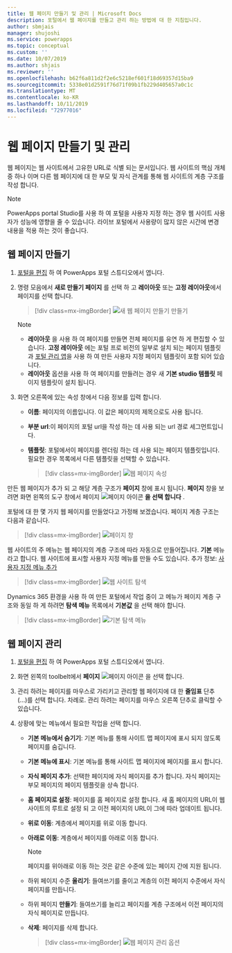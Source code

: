 ```yaml
---
title: 웹 페이지 만들기 및 관리 | Microsoft Docs
description: 포털에서 웹 페이지를 만들고 관리 하는 방법에 대 한 지침입니다.
author: sbmjais
manager: shujoshi
ms.service: powerapps
ms.topic: conceptual
ms.custom: ''
ms.date: 10/07/2019
ms.author: shjais
ms.reviewer: ''
ms.openlocfilehash: b62f6a811d2f2e6c5218ef601f18d69357d15ba9
ms.sourcegitcommit: 5338e01d2591f76d71f09b1fb229d405657a0c1c
ms.translationtype: MT
ms.contentlocale: ko-KR
ms.lasthandoff: 10/11/2019
ms.locfileid: "72977016"
---
```

# <a name="create-and-manage-webpages"></a>웹 페이지 만들기 및 관리

웹 페이지는 웹 사이트에서 고유한 URL로 식별 되는 문서입니다. 웹 사이트의 핵심 개체 중 하나 이며 다른 웹 페이지에 대 한 부모 및 자식 관계를 통해 웹 사이트의 계층 구조를 작성 합니다.

> [!NOTE]
> PowerApps portal Studio를 사용 하 여 포털을 사용자 지정 하는 경우 웹 사이트 사용자가 성능에 영향을 줄 수 있습니다. 라이브 포털에서 사용량이 많지 않은 시간에 변경 내용을 적용 하는 것이 좋습니다.

## <a name="create-webpage"></a>웹 페이지 만들기

1.  [포털을 편집](manage-existing-portals.md#edit) 하 여 PowerApps 포털 스튜디오에서 엽니다.  

2.  명령 모음에서 **새로 만들기 페이지** 를 선택 하 고 **레이아웃** 또는 **고정 레이아웃**에서 페이지를 선택 합니다.

    > [!div class=mx-imgBorder]
    > ![새 웹 페이지 만들기](media/create-webpage.png "새 웹 페이지") 만들기

    > [!NOTE]
    > - **레이아웃** 을 사용 하 여 페이지를 만들면 전체 페이지를 유연 하 게 편집할 수 있습니다. **고정 레이아웃** 에는 포털 프로 비전의 일부로 설치 되는 페이지 템플릿과 [포털 관리 앱](configure/configure-portal.md)을 사용 하 여 만든 사용자 지정 페이지 템플릿이 포함 되어 있습니다.
    > - **레이아웃** 옵션을 사용 하 여 페이지를 만들려는 경우 새 **기본 studio 템플릿** 페이지 템플릿이 설치 됩니다.

3.  화면 오른쪽에 있는 속성 창에서 다음 정보를 입력 합니다.

    - **이름**: 페이지의 이름입니다. 이 값은 페이지의 제목으로도 사용 됩니다.

    - **부분 url**:이 페이지의 포털 url을 작성 하는 데 사용 되는 url 경로 세그먼트입니다.

    - **템플릿**: 포털에서이 페이지를 렌더링 하는 데 사용 되는 페이지 템플릿입니다. 필요한 경우 목록에서 다른 템플릿을 선택할 수 있습니다.

        > [!div class=mx-imgBorder]
        > ![웹 페이지 속성](media/webpage-props.png "웹 페이지 속성")

만든 웹 페이지가 추가 되 고 해당 계층 구조가 **페이지** 창에 표시 됩니다. **페이지** 창을 보려면 화면 왼쪽의 도구 창에서 페이지 ![페이지 아이콘](media/pages-icon.png "페이지 아이콘") **을 선택 합니다** .  

포털에 대 한 몇 가지 웹 페이지를 만들었다고 가정해 보겠습니다. 페이지 계층 구조는 다음과 같습니다.

> [!div class=mx-imgBorder]
> ![페이지 창](media/pages-pane.png "페이지 창")  

웹 사이트의 주 메뉴는 웹 페이지의 계층 구조에 따라 자동으로 만들어집니다. **기본** 메뉴 라고 합니다. 웹 사이트에 표시할 사용자 지정 메뉴를 만들 수도 있습니다. 추가 정보: [사용자 지정 메뉴 추가](compose-page.md#add-a-custom-menu)

> [!div class=mx-imgBorder]
> ![웹 사이트 탐색](media/website-navigation.png "웹 사이트 탐색")

Dynamics 365 환경을 사용 하 여 만든 포털에서 작업 중이 고 메뉴가 페이지 계층 구조와 동일 하 게 하려면 **탐색 메뉴** 목록에서 **기본값** 을 선택 해야 합니다.

> [!div class=mx-imgBorder]
> ![기본 탐색 메뉴](media/navigation-menu-default.png "기본 탐색 메뉴")

## <a name="manage-webpage"></a>웹 페이지 관리

1.  [포털을 편집](manage-existing-portals.md#edit) 하 여 PowerApps 포털 스튜디오에서 엽니다.  

2.  화면 왼쪽의 toolbelt에서 **페이지** ![페이지 아이콘](media/pages-icon.png "페이지 아이콘") 을 선택 합니다.  

3.  관리 하려는 페이지를 마우스로 가리키고 관리할 웹 페이지에 대 한 **줄임표** 단추 (...)를 선택 합니다. 차례로. 관리 하려는 페이지를 마우스 오른쪽 단추로 클릭할 수 있습니다.

4.  상황에 맞는 메뉴에서 필요한 작업을 선택 합니다.

    - **기본 메뉴에서 숨기기**: 기본 메뉴를 통해 사이트 맵 페이지에 표시 되지 않도록 페이지를 숨깁니다.

    - **기본 메뉴에 표시**: 기본 메뉴를 통해 사이트 맵 페이지에 페이지를 표시 합니다.

    - **자식 페이지 추가**: 선택한 페이지에 자식 페이지를 추가 합니다. 자식 페이지는 부모 페이지의 페이지 템플릿을 상속 합니다.

    - **홈 페이지로 설정**: 페이지를 홈 페이지로 설정 합니다. 새 홈 페이지의 URL이 웹 사이트의 루트로 설정 되 고 이전 페이지의 URL이 그에 따라 업데이트 됩니다.

    - **위로 이동**: 계층에서 페이지를 위로 이동 합니다.

    - **아래로 이동**: 계층에서 페이지를 아래로 이동 합니다.

        > [!NOTE]
        > 페이지를 위아래로 이동 하는 것은 같은 수준에 있는 페이지 간에 지원 됩니다.

    - 하위 페이지 수준 **올리기**: 들여쓰기를 줄이고 계층의 이전 페이지 수준에서 자식 페이지를 만듭니다.

    - 하위 페이지 **만들기**: 들여쓰기를 늘리고 페이지를 계층 구조에서 이전 페이지의 자식 페이지로 만듭니다.

    - **삭제**: 페이지를 삭제 합니다.

        > [!div class=mx-imgBorder]
        > ![웹 페이지 관리 옵션](media/webpage-manage-options.png "웹 페이지 관리 옵션")  





